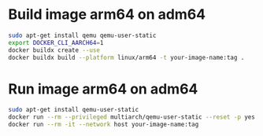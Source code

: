 # Build image arm64 on adm64
```bash
sudo apt-get install qemu qemu-user-static
export DOCKER_CLI_AARCH64=1
docker buildx create --use
docker buildx build --platform linux/arm64 -t your-image-name:tag .
```


# Run image arm64 on adm64 
```bash
sudo apt-get install qemu-user-static
docker run --rm --privileged multiarch/qemu-user-static --reset -p yes
docker run --rm -it --network host your-image-name:tag
```
